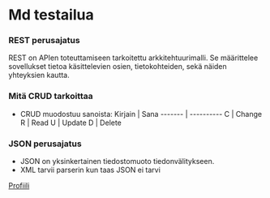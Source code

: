 # Md testailua

### REST perusajatus
REST on APIen toteuttamiseen tarkoitettu arkkitehtuurimalli.
Se määrittelee sovellukset tietoa käsittelevien osien, tietokohteiden,
sekä näiden yhteyksien kautta.

### Mitä CRUD tarkoittaa
- CRUD muodostuu sanoista:
  Kirjain | Sana
  ------- | ----------
  C | Change 
  R | Read
  U | Update
  D | Delete

### JSON perusajatus
- JSON on yksinkertainen tiedostomuoto tiedonvälitykseen.
- XML tarvii parserin kun taas JSON ei tarvi

[Profiili](https://github.com/LePaZuKi)
